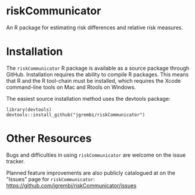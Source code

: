 # riskCommunicator
An R package for estimating risk differences and relative risk measures.


# Installation
The `riskCommunicator` R package is available as a source package through GitHub. Installation requires the ability to compile R packages. This means that R and the R tool-chain must be installed, which requires the Xcode command-line tools on Mac and Rtools on Windows.

The easiest source installation method uses the devtools package:

```
library(devtools)
devtools::install_github("jgrembi/riskCommunicator")
```

# Other Resources

Bugs and difficulties in using `riskCommunicator` are welcome on the issue tracker.

Planned feature improvements are also publicly catalogued at on the "Issues" page for `riskCommunicator`: https://github.com/jgrembi/riskCommunicator/issues
